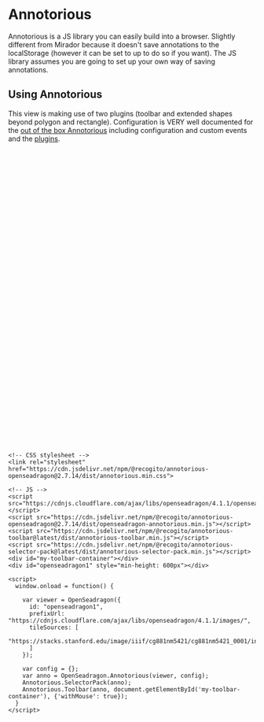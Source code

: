 # Annotorious
Annotorious is a JS library you can easily build into a browser. Slightly different from Mirador because it doesn't save annotations to the localStorage (however it can be set to up to do so if you want). The JS library assumes you are going to set up your own way of saving annotations. 

## Using Annotorious
This view is making use of two plugins (toolbar and extended shapes beyond polygon and rectangle). Configuration is VERY well documented for the [out of the box Annotorious](https://annotorious.github.io/api-docs/osd-plugin/) including configuration and custom events and the [plugins](https://annotorious.github.io/plugins/). 


<!-- CSS stylesheet -->
<link rel="stylesheet" href="https://cdn.jsdelivr.net/npm/@recogito/annotorious-openseadragon@2.7.14/dist/annotorious.min.css">

<!-- JS -->
<script src="https://cdnjs.cloudflare.com/ajax/libs/openseadragon/4.1.1/openseadragon.min.js"></script>
<script src="https://cdn.jsdelivr.net/npm/@recogito/annotorious-openseadragon@2.7.14/dist/openseadragon-annotorious.min.js"></script>
<script src="https://cdn.jsdelivr.net/npm/@recogito/annotorious-toolbar@latest/dist/annotorious-toolbar.min.js"></script>
<script src="https://cdn.jsdelivr.net/npm/@recogito/annotorious-selector-pack@latest/dist/annotorious-selector-pack.min.js"></script>
<div id="my-toolbar-container"></div>
<div id="openseadragon1" style="min-height: 600px"></div>

<script>
  window.onload = function() {

    var viewer = OpenSeadragon({
      id: "openseadragon1",
      prefixUrl: "https://cdnjs.cloudflare.com/ajax/libs/openseadragon/4.1.1/images/",
      tileSources: [
        "https://stacks.stanford.edu/image/iiif/cg881nm5421/cg881nm5421_0001/info.json"
      ]
    });

    var config = {};
    var anno = OpenSeadragon.Annotorious(viewer, config);
    Annotorious.SelectorPack(anno);
    Annotorious.Toolbar(anno, document.getElementById('my-toolbar-container'), {'withMouse': true});
  }
</script>



```
<!-- CSS stylesheet -->
<link rel="stylesheet" href="https://cdn.jsdelivr.net/npm/@recogito/annotorious-openseadragon@2.7.14/dist/annotorious.min.css">

<!-- JS -->
<script src="https://cdnjs.cloudflare.com/ajax/libs/openseadragon/4.1.1/openseadragon.min.js"></script>
<script src="https://cdn.jsdelivr.net/npm/@recogito/annotorious-openseadragon@2.7.14/dist/openseadragon-annotorious.min.js"></script>
<script src="https://cdn.jsdelivr.net/npm/@recogito/annotorious-toolbar@latest/dist/annotorious-toolbar.min.js"></script>
<script src="https://cdn.jsdelivr.net/npm/@recogito/annotorious-selector-pack@latest/dist/annotorious-selector-pack.min.js"></script>
<div id="my-toolbar-container"></div>
<div id="openseadragon1" style="min-height: 600px"></div>

<script>
  window.onload = function() {

    var viewer = OpenSeadragon({
      id: "openseadragon1",
      prefixUrl: "https://cdnjs.cloudflare.com/ajax/libs/openseadragon/4.1.1/images/",
      tileSources: [
        "https://stacks.stanford.edu/image/iiif/cg881nm5421/cg881nm5421_0001/info.json"
      ]
    });

    var config = {};
    var anno = OpenSeadragon.Annotorious(viewer, config);
    Annotorious.SelectorPack(anno);
    Annotorious.Toolbar(anno, document.getElementById('my-toolbar-container'), {'withMouse': true});
  }
</script>
```